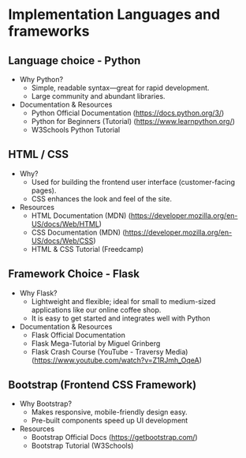 # Implementation Languages and frameworks

## Language choice - Python

* Why Python?
    * Simple, readable syntax—great for rapid development.
    * Large community and abundant libraries.
* Documentation & Resources
    * Python Official Documentation (https://docs.python.org/3/)
    * Python for Beginners (Tutorial) (https://www.learnpython.org/)
    * W3Schools Python Tutorial
## HTML / CSS

* Why?
    * Used for building the frontend user interface (customer-facing pages).
    * CSS enhances the look and feel of the site.
*	Resources
    * HTML Documentation (MDN) (https://developer.mozilla.org/en-US/docs/Web/HTML)
    * CSS Documentation (MDN) (https://developer.mozilla.org/en-US/docs/Web/CSS)
    * HTML & CSS Tutorial (Freedcamp)

## Framework Choice - Flask

* Why Flask?
    * Lightweight and flexible; ideal for small to medium-sized applications like our online coffee shop.
    * It is easy to get started and integrates well with Python
* Documentation & Resources
    * Flask Official Documentation
    * Flask Mega-Tutorial by Miguel Grinberg
    * Flask Crash Course (YouTube - Traversy Media) (https://www.youtube.com/watch?v=Z1RJmh_OqeA)
## Bootstrap (Frontend CSS Framework)

* Why Bootstrap?
    * Makes responsive, mobile-friendly design easy.
    * Pre-built components speed up UI development
* Resources
    * Bootstrap Official Docs (https://getbootstrap.com/)
    * Bootstrap Tutorial (W3Schools)
    
